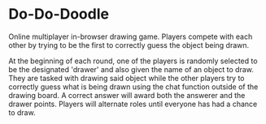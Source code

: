 # Do-Do-Doodle

Online multiplayer in-browser drawing game. Players compete with each other by trying to be the first to correctly guess the object being drawn.

At the beginning of each round, one of the players is randomly selected to be the designated 'drawer' and also given the name of an object to draw. They are tasked with drawing said object while the other players try to correctly guess what is being drawn using the chat function outside of the drawing board. A correct answer will award both the answerer and the drawer points. Players will alternate roles until everyone has had a chance to draw.
